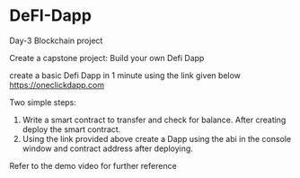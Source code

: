 # DeFI-Dapp

Day-3 Blockchain project

Create a capstone project: Build your own Defi Dapp

create a basic Defi Dapp in 1 minute using the link given below
https://oneclickdapp.com 

Two simple steps:
1. Write a smart contract to transfer and check for balance. After creating deploy the smart contract.
2. Using the link provided above create a Dapp using the abi in the console window and contract address after deploying.

Refer to the demo video for further reference
